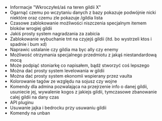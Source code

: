 * Informacje "Wkroczyłeś/aś na teren gildii X"
* Ogarnąć czemu po wczytaniu danych z bazy pokazuje podwójnie nicki niektóre oraz czemu zle pokazuje /gildia lista
* Czasowe zablokowanie możliwości niszczenia specjalnym itemem bloków wrogiej gildii
* Jakiś prosty system nagradzania za zabicia
* Zablokowanie wybuchanie tnt na czyjejś gildii (itd. bo wystrzeli ktos i spadnie i bum xd)
* Naprawic ustalanie czy gildia ma byc ally czy enemy
* Możliwość otrzymania specjalnego przedmiotu z jakąś niestandardową mocą
* Może podpiąć stoniarkę co napisałem, bądź stworzyć coś lepszego
* Można dać prosty system levelowania w gildii
* Można dać prosty system ekonomii wspierany przez vaulta
* Kolorowanie tagów ze względu na sojusz czy wojne
* Komendy dla admina pozwalająca na przejrzenie info o danej gildii, usuniecie jej, wywalenie kogos z jakiejs gildii, tymczasowe zbanowanie calej gildii na dany czas
* API pluginu
* Usuwanie jajka i bedrocku przy usuwaniu gildii
* Komendy na unban
